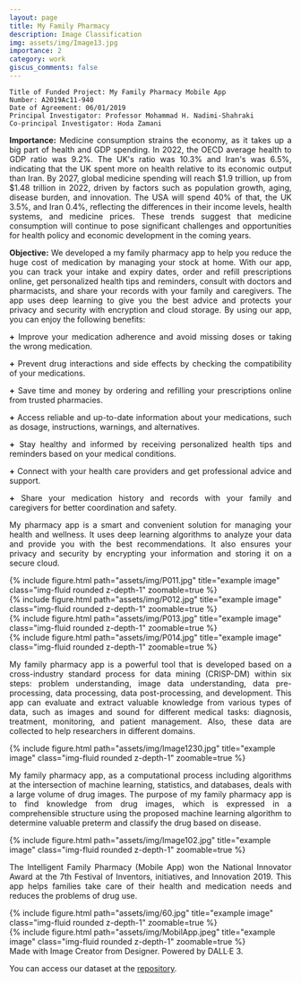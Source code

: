 ```yaml
---
layout: page
title: My Family Pharmacy
description: Image Classification
img: assets/img/Image13.jpg
importance: 2
category: work
giscus_comments: false
---
```


    Title of Funded Project: My Family Pharmacy Mobile App
    Number: A2019Ac11-940
    Date of Agreement: 06/01/2019
    Principal Investigator: Professor Mohammad H. Nadimi-Shahraki
    Co-principal Investigator: Hoda Zamani 


<p align="justify"><b>Importance:</b> Medicine consumption strains the economy, as it takes up a big part of health and GDP spending. In 2022, the OECD average health to GDP ratio was 9.2%. The UK's ratio was 10.3% and Iran's was 6.5%, indicating that the UK spent more on health relative to its economic output than Iran. By 2027, global medicine spending will reach $1.9 trillion, up from $1.48 trillion in 2022, driven by factors such as population growth, aging, disease burden, and innovation. The USA will spend 40% of that, the UK 3.5%, and Iran 0.4%, reflecting the differences in their income levels, health systems, and medicine prices. These trends suggest that medicine consumption will continue to pose significant challenges and opportunities for health policy and economic development in the coming years.</p>
    
<p align="justify"><b>Objective:</b> We developed a my family pharmacy app to help you reduce the huge cost of medication by managing your stock at home. With our app, you can track your intake and expiry dates, order and refill prescriptions online, get personalized health tips and reminders, consult with doctors and pharmacists, and share your records with your family and caregivers. The app uses deep learning to give you the best advice and protects your privacy and security with encryption and cloud storage. By using our app, you can enjoy the following benefits:
<p align="justify"><b>+</b> Improve your medication adherence and avoid missing doses or taking the wrong medication.</p>
<p align="justify"><b>+</b> Prevent drug interactions and side effects by checking the compatibility of your medications.</p>
<p align="justify"><b>+</b> Save time and money by ordering and refilling your prescriptions online from trusted pharmacies.</p>
<p align="justify"><b>+</b> Access reliable and up-to-date information about your medications, such as dosage, instructions, warnings, and alternatives.</p>
<p align="justify"><b>+</b> Stay healthy and informed by receiving personalized health tips and reminders based on your medical conditions.</p>
<p align="justify"><b>+</b> Connect with your health care providers and get professional advice and support.</p>
<p align="justify"><b>+</b> Share your medication history and records with your family and caregivers for better coordination and safety.</p>
    
<p align="justify">My pharmacy app is a smart and convenient solution for managing your health and wellness. It uses deep learning algorithms to analyze your data and provide you with the best recommendations. It also ensures your privacy and security by encrypting your information and storing it on a secure cloud.

<div class="row">
    <div class="col-sm mt-3 mt-md-0">
        {% include figure.html path="assets/img/P011.jpg" title="example image" class="img-fluid rounded z-depth-1" zoomable=true %}
    </div>
    <div class="col-sm mt-3 mt-md-0">
        {% include figure.html path="assets/img/P012.jpg" title="example image" class="img-fluid rounded z-depth-1" zoomable=true %}
    </div>
    <div class="col-sm mt-3 mt-md-0">
        {% include figure.html path="assets/img/P013.jpg" title="example image" class="img-fluid rounded z-depth-1" zoomable=true %}
    </div>
    <div class="col-sm mt-3 mt-md-0">
        {% include figure.html path="assets/img/P014.jpg" title="example image" class="img-fluid rounded z-depth-1" zoomable=true %}
    </div>
</div>

<div class="caption">
     
</div>


<p align="justify">My family pharmacy app is a powerful tool that is developed based on a cross-industry standard process for data mining (CRISP-DM) within six steps: problem understanding, image data understanding, data pre-processing, data processing, data post-processing, and development. This app can evaluate and extract valuable knowledge from various types of data, such as images and sound for different medical tasks: diagnosis, treatment, monitoring, and patient management. Also, these data are collected to help researchers in different domains.

<div class="row">
    <div class="col-sm mt-3 mt-md-0">
        {% include figure.html path="assets/img/Image1230.jpg" title="example image" class="img-fluid rounded z-depth-1" zoomable=true %}
    </div>
</div>
<div class="caption">
     
</div>

<p align="justify">My family pharmacy app, as a computational process including algorithms at the intersection of machine learning, statistics, and databases, deals with a large volume of drug images. The purpose of my family pharmacy app is to find knowledge from drug images, which is expressed in a comprehensible structure using the proposed machine learning algorithm to determine valuable preterm and classify the drug based on disease.</p>


<div class="row">
    <div class="col-sm mt-3 mt-md-0">
        {% include figure.html path="assets/img/Image102.jpg" title="example image" class="img-fluid rounded z-depth-1" zoomable=true %}
    </div>
</div>
<div class="caption">
    
</div>

<p align="justify">The Intelligent Family Pharmacy (Mobile App) won the National Innovator Award at the 7th Festival of Inventors, initiatives, and Innovation 2019. This app helps families take care of their health and medication needs and reduces the problems of drug use.</p>

<div class="row justify-content-sm-center">
    <div class="col-sm-8 mt-3 mt-md-0">
        {% include figure.html path="assets/img/60.jpg" title="example image" class="img-fluid rounded z-depth-1" zoomable=true %}
    </div>
    <div class="col-sm-4 mt-3 mt-md-0">
        {% include figure.html path="assets/img/MobilApp.jpeg" title="example image" class="img-fluid rounded z-depth-1" zoomable=true %}
    </div>
</div>

<div class="caption">
    Made with Image Creator from Designer. Powered by DALL·E 3.
</div>

<p align="justify"> You can access our dataset at the <a href="https://hodazamani.github.io/repositories">repository</a>.</p>
